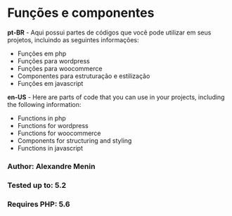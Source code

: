 # Funções e componentes

**pt-BR** - Aqui possui partes de códigos que você pode utilizar em seus projetos, incluindo as seguintes informações:

- Funções em php
- Funções para wordpress
- Funções para woocommerce
- Componentes para estruturação e estilização
- Funções em javascript

**en-US** - Here are parts of code that you can use in your projects, including the following information:

- Functions in php
- Functions for wordpress
- Functions for woocommerce
- Components for structuring and styling
- Functions in javascript

### Author: Alexandre Menin
### Tested up to: 5.2
### Requires PHP: 5.6
